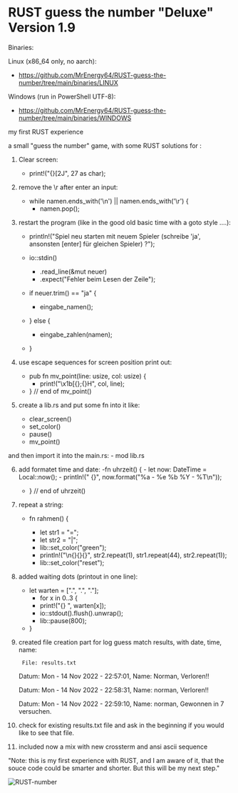 # RUST guess the number "Deluxe" Version 1.9

Binaries:

Linux (x86_64 only, no aarch):
- https://github.com/MrEnergy64/RUST-guess-the-number/tree/main/binaries/LINUX

Windows (run in PowerShell UTF-8):
- https://github.com/MrEnergy64/RUST-guess-the-number/tree/main/binaries/WINDOWS


my first RUST experience

a small "guess the number" game, with some RUST solutions for :

1. Clear screen:
	- print!("{}[2J", 27 as char);
  
2. remove the \r after enter an input:
	- while namen.ends_with('\n') || namen.ends_with('\r') {
		- namen.pop();
    
3. restart the program (like in the good old basic time with a goto style  ....):

	- println!("Spiel neu starten mit neuem Spieler (schreibe 'ja', ansonsten [enter] für gleichen Spieler) ?");
  
  	- io::stdin()
  		- .read_line(&mut neuer)
  		- .expect("Fehler beim Lesen der Zeile");
  	- if neuer.trim() == "ja" {
  		- eingabe_namen();
  	- } else {
  		- eingabe_zahlen(namen);
  	- }

4. use escape sequences for screen position print out:
	- pub fn mv_point(line: usize, col: usize) {
		- print!("\x1b[{};{}H", col, line);
	- } // end of mv_point()

5. create a lib.rs and put some fn into it like:
	- clear_screen()
	- set_color()
	- pause()
	- mv_point()
	
and then import it into the main.rs:
	- mod lib.rs

6. add formatet time and date:
	-fn uhrzeit() {
		- let now: DateTime<Local> = Local::now();
		- println!("	{}", now.format("%a - %e %b %Y  - %T\n"));
	- } // end of uhrzeit()
	
7. repeat a string:

	- fn rahmen() {

		- let str1 = "=";
		- let str2 = "|";
		- lib::set_color("green");
		- println!("\n{}{}{}", str2.repeat(1), str1.repeat(44), str2.repeat(1));
		- lib::set_color("reset");

8. added waiting dots (printout in one line):
	- let warten = [".", ".", "."];
		- for x in 0..3 {
		- print!("{} ", warten[x]);
		- io::stdout().flush().unwrap();
		- lib::pause(800);
	- }

9. created file creation part for log guess match results, with date, time, name:

        File: results.txt
	Datum: Mon - 14 Nov 2022  - 22:57:01, Name: Norman, Verloren!!

  	Datum: Mon - 14 Nov 2022  - 22:58:31, Name: norman, Verloren!!

	Datum: Mon - 14 Nov 2022  - 22:59:10, Name: norman, Gewonnen in 7 versuchen.


10. check for existing results.txt file and ask in the beginning if you would like to see that file.

11. included now a mix with new crossterm and ansi ascii sequence

"Note: this is my first experience with RUST, and I am aware of it, that the souce code could be smarter and shorter. But this will be my next step."

![RUST-number](https://user-images.githubusercontent.com/58075655/203064824-09556af0-8109-4fe2-8e3c-604169b4af4c.gif)


	
